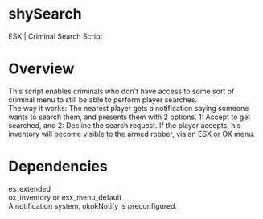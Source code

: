 # shySearch
ESX | Criminal Search Script

# Overview
This script enables criminals who don't have access to some sort of criminal menu to still be able to perform player searches.<br>
The way it works: The nearest player gets a notification saying someone wants to search them, and presents them with 2 options. 1: Accept to get searched, and 2: Decline the search request. If the player accepts, his inventory will become visible to the armed robber, via an ESX or OX menu. 

# Dependencies
es_extended<br>
ox_inventory or esx_menu_default<br>
A notification system, okokNotify is preconfigured.<br>